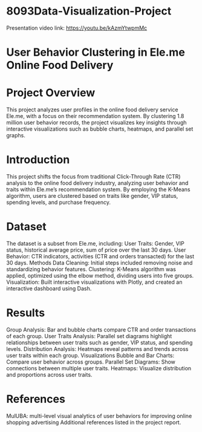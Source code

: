 # 8093Data-Visualization-Project

Presentation video link: https://youtu.be/kAzmYtwpmMc

# User Behavior Clustering in Ele.me Online Food Delivery
# Project Overview
This project analyzes user profiles in the online food delivery service Ele.me, with a focus on their recommendation system. By clustering 1.8 million user behavior records, the project visualizes key insights through interactive visualizations such as bubble charts, heatmaps, and parallel set graphs.
# Introduction
This project shifts the focus from traditional Click-Through Rate (CTR) analysis to the online food delivery industry, analyzing user behavior and traits within Ele.me’s recommendation system. By employing the K-Means algorithm, users are clustered based on traits like gender, VIP status, spending levels, and purchase frequency.
# Dataset
The dataset is a subset from Ele.me, including:
User Traits: Gender, VIP status, historical average price, sum of price over the last 30 days.
User Behavior: CTR indicators, activities (CTR and orders transacted) for the last 30 days.
Methods
Data Cleaning: Initial steps included removing noise and standardizing behavior features.
Clustering: K-Means algorithm was applied, optimized using the elbow method, dividing users into five groups.
Visualization: Built interactive visualizations with Plotly, and created an interactive dashboard using Dash.
# Results
Group Analysis: Bar and bubble charts compare CTR and order transactions of each group.
User Traits Analysis: Parallel set diagrams highlight relationships between user traits such as gender, VIP status, and spending levels.
Distribution Analysis: Heatmaps reveal patterns and trends across user traits within each group.
Visualizations
Bubble and Bar Charts: Compare user behavior across groups.
Parallel Set Diagrams: Show connections between multiple user traits.
Heatmaps: Visualize distribution and proportions across user traits.
# References
MulUBA: multi-level visual analytics of user behaviors for improving online shopping advertising
Additional references listed in the project report.
